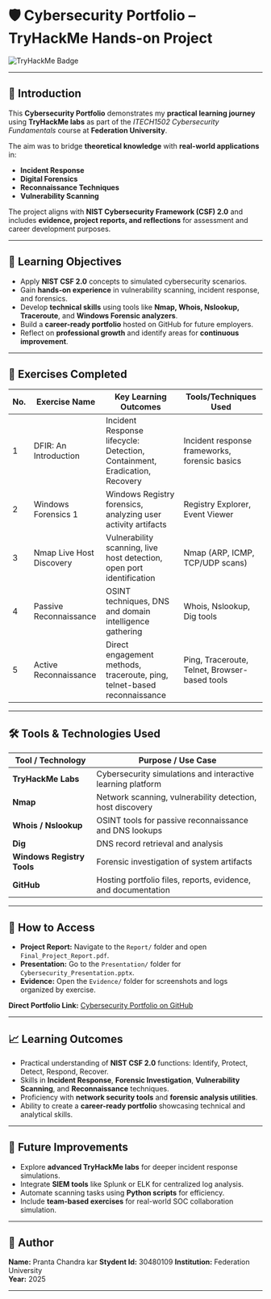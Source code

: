 # 🛡️ Cybersecurity Portfolio – TryHackMe Hands-on Project  

![TryHackMe Badge](<img src="https://tryhackme-badges.s3.amazonaws.com/pkar.png" alt="Your Image Badge" />)

---

## 📄 Introduction  
This **Cybersecurity Portfolio** demonstrates my **practical learning journey** using **TryHackMe labs** as part of the *ITECH1502 Cybersecurity Fundamentals* course at **Federation University**.  

The aim was to bridge **theoretical knowledge** with **real-world applications** in:  
- **Incident Response**  
- **Digital Forensics**  
- **Reconnaissance Techniques**  
- **Vulnerability Scanning**  

The project aligns with **NIST Cybersecurity Framework (CSF) 2.0** and includes **evidence, project reports, and reflections** for assessment and career development purposes.  

---

## 🎯 Learning Objectives  
- Apply **NIST CSF 2.0** concepts to simulated cybersecurity scenarios.  
- Gain **hands-on experience** in vulnerability scanning, incident response, and forensics.  
- Develop **technical skills** using tools like **Nmap, Whois, Nslookup, Traceroute**, and **Windows Forensic analyzers**.  
- Build a **career-ready portfolio** hosted on GitHub for future employers.  
- Reflect on **professional growth** and identify areas for **continuous improvement**.  


---

## 🧪 Exercises Completed  

| No. | Exercise Name            | Key Learning Outcomes                                                         | Tools/Techniques Used                          |
|-----|---------------------------|-------------------------------------------------------------------------------|------------------------------------------------|
| 1   | DFIR: An Introduction      | Incident Response lifecycle: Detection, Containment, Eradication, Recovery    | Incident response frameworks, forensic basics  |
| 2   | Windows Forensics 1        | Windows Registry forensics, analyzing user activity artifacts                 | Registry Explorer, Event Viewer                |
| 3   | Nmap Live Host Discovery   | Vulnerability scanning, live host detection, open port identification         | Nmap (ARP, ICMP, TCP/UDP scans)                 |
| 4   | Passive Reconnaissance      | OSINT techniques, DNS and domain intelligence gathering                        | Whois, Nslookup, Dig tools                      |
| 5   | Active Reconnaissance       | Direct engagement methods, traceroute, ping, telnet-based reconnaissance      | Ping, Traceroute, Telnet, Browser-based tools   |

---

## 🛠️ Tools & Technologies Used  

| Tool / Technology     | Purpose / Use Case                                                      |
|-----------------------|-------------------------------------------------------------------------|
| **TryHackMe Labs**     | Cybersecurity simulations and interactive learning platform             |
| **Nmap**               | Network scanning, vulnerability detection, host discovery               |
| **Whois / Nslookup**    | OSINT tools for passive reconnaissance and DNS lookups                  |
| **Dig**                | DNS record retrieval and analysis                                       |
| **Windows Registry Tools** | Forensic investigation of system artifacts                           |
| **GitHub**             | Hosting portfolio files, reports, evidence, and documentation           |

---

## 📜 How to Access  

- **Project Report:** Navigate to the `Report/` folder and open `Final_Project_Report.pdf`.  
- **Presentation:** Go to the `Presentation/` folder for `Cybersecurity_Presentation.pptx`.  
- **Evidence:** Open the `Evidence/` folder for screenshots and logs organized by exercise.  

**Direct Portfolio Link:** [Cybersecurity Portfolio on GitHub](https://github.com/YourUsername/Cybersecurity-Portfolio)  

---

## 📈 Learning Outcomes  

- Practical understanding of **NIST CSF 2.0** functions: Identify, Protect, Detect, Respond, Recover.  
- Skills in **Incident Response**, **Forensic Investigation**, **Vulnerability Scanning**, and **Reconnaissance** techniques.  
- Proficiency with **network security tools** and **forensic analysis utilities**.  
- Ability to create a **career-ready portfolio** showcasing technical and analytical skills.  

---

## 🚀 Future Improvements  

- Explore **advanced TryHackMe labs** for deeper incident response simulations.  
- Integrate **SIEM tools** like Splunk or ELK for centralized log analysis.  
- Automate scanning tasks using **Python scripts** for efficiency.  
- Include **team-based exercises** for real-world SOC collaboration simulation.  

---

## 👤 Author  

**Name:** Pranta Chandra kar 
**Stydent Id:** 30480109 
**Institution:** Federation University  
**Year:** 2025  

---
